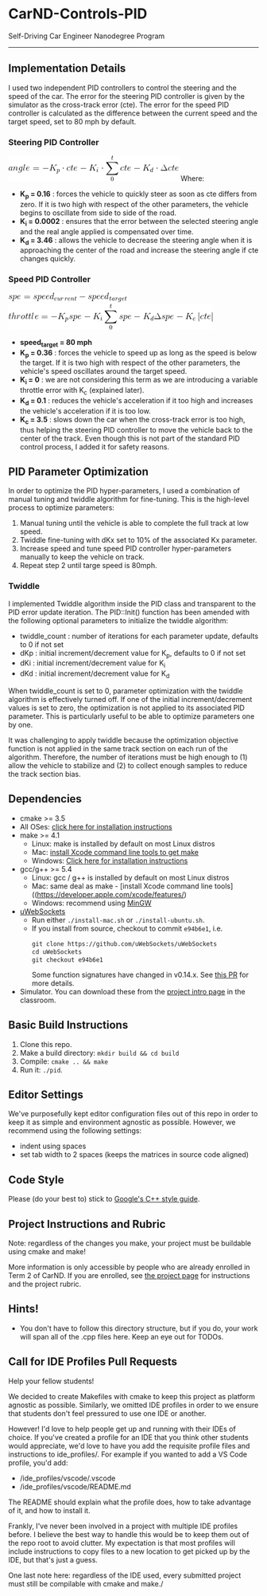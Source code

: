 # CarND-Controls-PID
Self-Driving Car Engineer Nanodegree Program

---
## Implementation Details
I used two independent PID controllers to control the steering and the speed of the car. The error for the steering PID controller is given by the simulator as the cross-track error (cte). The error for the speed PID controller is calculated as the difference between the current speed and the target speed, set to 80 mph by default.

### Steering PID Controller
![alt text](./img/PIDSteeringEqn.gif "PID Steering Equation")
Where:
- **K<sub>p</sub> = 0.16** : forces the vehicle to quickly steer as soon as cte differs from zero. If it is two high with respect of the other parameters, the vehicle begins to oscillate from side to side of the road.
- **K<sub>i</sub> = 0.0002** : ensures that the error between the selected steering angle and the real angle applied is compensated over time.
- **K<sub>d</sub> = 3.46** : allows the vehicle to decrease the steering angle when it is approaching the center of the road and increase the steering angle if cte changes quickly.

### Speed PID Controller
![alt text](./img/SpeedErrorEqn.gif "Speed Error Equation")
![alt text](./img/PIDSpeedEqn.gif "PID Speed Equation")

- **speed<sub>target</sub> = 80 mph**
- **K<sub>p</sub> = 0.36** : forces the vehicle to speed up as long as the speed is below the target. If it is two high with respect of the other parameters, the vehicle's speed oscillates around the target speed.
- **K<sub>i</sub> = 0** : we are not considering this term as we are introducing a variable throttle error with K<sub>c</sub> (explained later).
- **K<sub>d</sub> = 0.1** : reduces the vehicle's acceleration if it too high and increases the vehicle's acceleration if it is too low.
- **K<sub>c</sub> = 3.5** : slows down the car when the cross-track error is too high, thus helping the steering PID controller to move the vehicle back to the center of the track. Even though this is not part of the standard PID control process, I added it for safety reasons.

## PID Parameter Optimization

In order to optimize the PID hyper-parameters, I used a combination of manual tuning and twiddle algorithm for fine-tuning. This is the high-level process to optimize parameters:
1. Manual tuning until the vehicle is able to complete the full track at low speed.
2. Twiddle fine-tuning with dKx set to 10% of the associated Kx parameter.
3. Increase speed and tune speed PID controller hyper-parameters manually to keep the vehicle on track.
4. Repeat step 2 until targe speed is 80mph.

### Twiddle
I implemented Twiddle algorithm inside the PID class and transparent to the PID error update iteration. The PID::Init() function has been amended with the following optional parameters to initialize the twiddle algorithm:
- twiddle_count : number of iterations for each parameter update, defaults to 0 if not set
- dKp : initial increment/decrement value for K<sub>p</sub>, defaults to 0 if not set
- dKi : initial increment/decrement value for K<sub>i</sub>
- dKd : initial increment/decrement value for K<sub>d</sub>

When twiddle_count is set to 0, parameter optimization with the twiddle algorithm is effectively turned off. If one of the initial increment/decrement values is set to zero, the optimization is not applied to its associated PID parameter. This is particularly useful to be able to optimize parameters one by one.

It was challenging to apply twiddle because the optimization objective function is not applied in the same track section on each run of the algorithm. Therefore, the number of iterations must be high enough to (1) allow the vehicle to stabilize and (2) to collect enough samples to reduce the track section bias.

## Dependencies

* cmake >= 3.5
 * All OSes: [click here for installation instructions](https://cmake.org/install/)
* make >= 4.1
  * Linux: make is installed by default on most Linux distros
  * Mac: [install Xcode command line tools to get make](https://developer.apple.com/xcode/features/)
  * Windows: [Click here for installation instructions](http://gnuwin32.sourceforge.net/packages/make.htm)
* gcc/g++ >= 5.4
  * Linux: gcc / g++ is installed by default on most Linux distros
  * Mac: same deal as make - [install Xcode command line tools]((https://developer.apple.com/xcode/features/)
  * Windows: recommend using [MinGW](http://www.mingw.org/)
* [uWebSockets](https://github.com/uWebSockets/uWebSockets)
  * Run either `./install-mac.sh` or `./install-ubuntu.sh`.
  * If you install from source, checkout to commit `e94b6e1`, i.e.
    ```
    git clone https://github.com/uWebSockets/uWebSockets
    cd uWebSockets
    git checkout e94b6e1
    ```
    Some function signatures have changed in v0.14.x. See [this PR](https://github.com/udacity/CarND-MPC-Project/pull/3) for more details.
* Simulator. You can download these from the [project intro page](https://github.com/udacity/self-driving-car-sim/releases) in the classroom.

## Basic Build Instructions

1. Clone this repo.
2. Make a build directory: `mkdir build && cd build`
3. Compile: `cmake .. && make`
4. Run it: `./pid`.

## Editor Settings

We've purposefully kept editor configuration files out of this repo in order to
keep it as simple and environment agnostic as possible. However, we recommend
using the following settings:

* indent using spaces
* set tab width to 2 spaces (keeps the matrices in source code aligned)

## Code Style

Please (do your best to) stick to [Google's C++ style guide](https://google.github.io/styleguide/cppguide.html).

## Project Instructions and Rubric

Note: regardless of the changes you make, your project must be buildable using
cmake and make!

More information is only accessible by people who are already enrolled in Term 2
of CarND. If you are enrolled, see [the project page](https://classroom.udacity.com/nanodegrees/nd013/parts/40f38239-66b6-46ec-ae68-03afd8a601c8/modules/f1820894-8322-4bb3-81aa-b26b3c6dcbaf/lessons/e8235395-22dd-4b87-88e0-d108c5e5bbf4/concepts/6a4d8d42-6a04-4aa6-b284-1697c0fd6562)
for instructions and the project rubric.

## Hints!

* You don't have to follow this directory structure, but if you do, your work
  will span all of the .cpp files here. Keep an eye out for TODOs.

## Call for IDE Profiles Pull Requests

Help your fellow students!

We decided to create Makefiles with cmake to keep this project as platform
agnostic as possible. Similarly, we omitted IDE profiles in order to we ensure
that students don't feel pressured to use one IDE or another.

However! I'd love to help people get up and running with their IDEs of choice.
If you've created a profile for an IDE that you think other students would
appreciate, we'd love to have you add the requisite profile files and
instructions to ide_profiles/. For example if you wanted to add a VS Code
profile, you'd add:

* /ide_profiles/vscode/.vscode
* /ide_profiles/vscode/README.md

The README should explain what the profile does, how to take advantage of it,
and how to install it.

Frankly, I've never been involved in a project with multiple IDE profiles
before. I believe the best way to handle this would be to keep them out of the
repo root to avoid clutter. My expectation is that most profiles will include
instructions to copy files to a new location to get picked up by the IDE, but
that's just a guess.

One last note here: regardless of the IDE used, every submitted project must
still be compilable with cmake and make./
